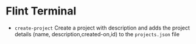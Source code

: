 # Flint Terminal

- `create-project` Create a project with description and adds the project details (name, description,created-on,id) to the `projects.json` file

